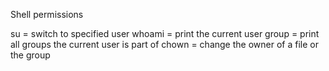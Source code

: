 Shell permissions

su = switch to specified user
whoami = print the current user
group = print all groups the current user is part of
chown = change the owner of a file or the group 
